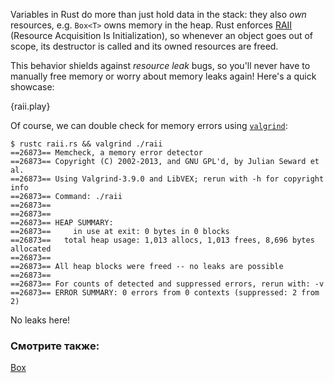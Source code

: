 Variables in Rust do more than just hold data in the stack: they also *own*
resources, e.g. `Box<T>` owns memory in the heap. Rust enforces [RAII][raii]
(Resource Acquisition Is Initialization), so whenever an object goes out of 
scope, its destructor is called and its owned resources are freed. 

This behavior shields against *resource leak* bugs, so you'll never have to 
manually free memory or worry about memory leaks again! Here's a quick showcase:

{raii.play}

Of course, we can double check for memory errors using [`valgrind`][valgrind]:

```
$ rustc raii.rs && valgrind ./raii
==26873== Memcheck, a memory error detector
==26873== Copyright (C) 2002-2013, and GNU GPL'd, by Julian Seward et al.
==26873== Using Valgrind-3.9.0 and LibVEX; rerun with -h for copyright info
==26873== Command: ./raii
==26873==
==26873==
==26873== HEAP SUMMARY:
==26873==     in use at exit: 0 bytes in 0 blocks
==26873==   total heap usage: 1,013 allocs, 1,013 frees, 8,696 bytes allocated
==26873==
==26873== All heap blocks were freed -- no leaks are possible
==26873==
==26873== For counts of detected and suppressed errors, rerun with: -v
==26873== ERROR SUMMARY: 0 errors from 0 contexts (suppressed: 2 from 2)
```

No leaks here!

### Смотрите также:

[Box][box]

[raii]: http://en.wikipedia.org/wiki/Resource_Acquisition_Is_Initialization
[box]: /std/box.html
[valgrind]: http://valgrind.org/info/